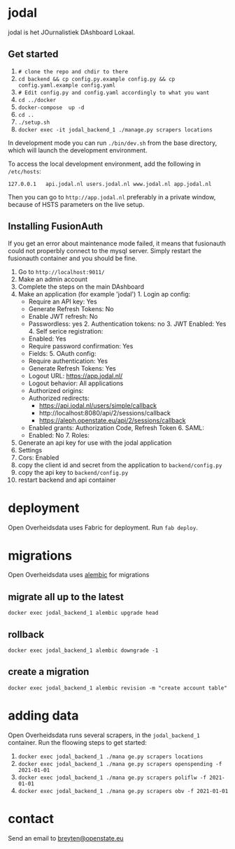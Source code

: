 # jodal

jodal is het JOurnalistiek DAshboard Lokaal.


## Get started

1. `# clone the repo and chdir to there`
2. `cd backend && cp config.py.example config.py && cp config.yaml.example config.yaml`
3. `# Edit config.py and config.yaml accordingly to what you want`
2. `cd ../docker`
3. `docker-compose  up -d`
4. `cd ..`
5. `./setup.sh`
6. `docker exec -it jodal_backend_1 ./manage.py scrapers locations`

In development mode you can run `./bin/dev.sh` from the base directory, which will launch
the development environment.

To access the local development environment, add the following in `/etc/hosts`:

```
127.0.0.1	api.jodal.nl users.jodal.nl www.jodal.nl app.jodal.nl
```

Then you can go to `http://app.jodal.nl` preferably in a private window, because of HSTS parameters on the live setup.

## Installing FusionAuth

If you  get an error about maintenance mode failed, it means that fusionauth could not properbly connect to the mysql server. Simply restart the fusionauth container and you should be fine.

1. Go to `http://localhost:9011/`
2. Make an admin account
3. Complete the steps on the main DAshboard
  1. Make an application (for example 'jodal')
    1. Login ap config:
      - Require an API key: 	Yes
      - Generate Refresh Tokens: 	No
      - Enable JWT refresh: 	No
      - Passwordless: yes
    2. Authentication tokens: no
    3. JWT Enabled: Yes
    4. Self serice registration:
       - Enabled: Yes
       - Require password confirmation: Yes
       - Fields:
    5. OAuth config:
      - Require authentication: 	Yes
      - Generate Refresh Tokens: 	Yes
      - Logout URL: 	https://app.jodal.nl/
      - Logout behavior: 	All applications
      - Authorized origins:
      - Authorized redirects:
        - https://api.jodal.nl/users/simple/callback
        - http://localhost:8080/api/2/sessions/callback
        - https://aleph.openstate.eu/api/2/sessions/callback
      - Enabled grants: 	Authorization Code, Refresh Token
    6. SAML:
      - Enabled: 	No
    7. Roles:
  2. Generate an api key for use with the jodal application
  3. Settings
   1. Cors: Enabled
  4. copy the client id and secret from the application to `backend/config.py`
  5. copy the api key to `backend/config.py`
  6. restart backend and api container
# deployment

Open Overheidsdata uses Fabric for deployment. Run `fab deploy`.

# migrations

Open Overheidsdata uses [alembic](https://alembic.sqlalchemy.org/en/latest/index.html) for migrations

## migrate all up to the latest

`docker exec jodal_backend_1 alembic upgrade head`

## rollback

`docker exec jodal_backend_1 alembic downgrade -1`

## create a migration

`docker exec jodal_backend_1 alembic revision -m "create account table"`

# adding data

Open Overheidsdata runs several scrapers, in the `jodal_backend_1` container. Run the floowing steps to get started:

1. `docker exec jodal_backend_1 ./mana ge.py scrapers locations`
2. `docker exec jodal_backend_1 ./mana ge.py scrapers openspending -f 2021-01-01`
3. `docker exec jodal_backend_1 ./mana ge.py scrapers poliflw -f 2021-01-01`
4. `docker exec jodal_backend_1 ./mana ge.py scrapers obv -f 2021-01-01`

# contact

Send an email to breyten@openstate.eu
